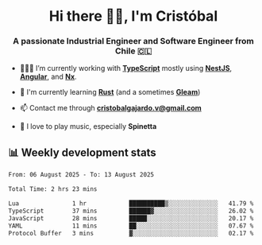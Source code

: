 <h1 align="center">Hi there ✌🏻, I'm Cristóbal</h1>
<h3 align="center">A passionate Industrial Engineer and Software Engineer from Chile 🇨🇱</h3>

- 🧑🏻‍💻 I’m currently working with **[TypeScript](https://www.typescriptlang.org)** mostly using **[NestJS](https://nestjs.com)**, **[Angular](https://angular.io)**, and **[Nx](https://nx.dev)**.

- 🌱 I'm currently learning **[Rust](https://www.rust-lang.org)** (and a sometimes **[Gleam](https://gleam.run/)**)

- 📫 Contact me through **cristobalgajardo.v@gmail.com**

- 🎸 I love to play music, especially **Spinetta**

## 📊 Weekly development stats

<!--START_SECTION:waka-->

```txt
From: 06 August 2025 - To: 13 August 2025

Total Time: 2 hrs 23 mins

Lua               1 hr            ██████████▒░░░░░░░░░░░░░░   41.79 %
TypeScript        37 mins         ██████▓░░░░░░░░░░░░░░░░░░   26.02 %
JavaScript        28 mins         █████░░░░░░░░░░░░░░░░░░░░   20.17 %
YAML              11 mins         ██░░░░░░░░░░░░░░░░░░░░░░░   07.67 %
Protocol Buffer   3 mins          ▓░░░░░░░░░░░░░░░░░░░░░░░░   02.17 %
```

<!--END_SECTION:waka-->
